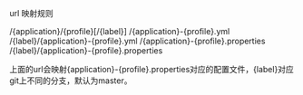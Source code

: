 url 映射规则

/{application}/{profile}[/{label}]
/{application}-{profile}.yml
/{label}/{application}-{profile}.yml
/{application}-{profile}.properties
/{label}/{application}-{profile}.properties

上面的url会映射{application}-{profile}.properties对应的配置文件，{label}对应git上不同的分支，默认为master。
